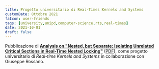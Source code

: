 ```yaml
---
title: Progetto universitario di Real-Times Kernels and Systems
customDate: Ottobre 2021
faIcon: user-friends
tags: [university,unipd,computer-science,rts,real-times]
date: 2021-10-01
draft: false
---
```


Pubblicazione di **[Analysis on "Nested, but Separate: Isolating Unrelated Critical Sections in Real-Time Nested Locking"](https://github.com/Maxelweb/RTOS)** ([PDF](https://github.com/Maxelweb/RTOS/releases/download/v1.1.0/RTS-Project-Rossano-Sciacco-v1.1.pdf)), come progetto universitario di _Real-time Kernels and Systems_ in collaborazione con Giuseppe Rossano.
